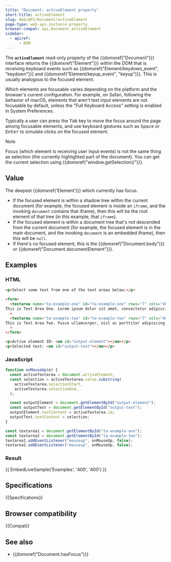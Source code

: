 ```yaml
---
title: "Document: activeElement property"
short-title: activeElement
slug: Web/API/Document/activeElement
page-type: web-api-instance-property
browser-compat: api.Document.activeElement
sidebar:
  - apiref:
      - DOM
---
```


The **`activeElement`** read-only property of the {{domxref("Document")}} interface returns the {{domxref("Element")}} within the DOM that is receiving keyboard events such as {{domxref("Element/keydown_event", "keydown")}} and {{domxref("Element/keyup_event", "keyup")}}. This is usually analogous to the focused element.

Which elements are focusable varies depending on the platform and the browser's current configuration. For example, on Safari, following the behavior of macOS, elements that aren't text input elements are not focusable by default, unless the "Full Keyboard Access" setting is enabled in System Preferences.

Typically a user can press the <kbd>Tab</kbd> key to move the focus around the page among focusable elements, and use keyboard gestures such as <kbd>Space</kbd> or <kbd>Enter</kbd> to simulate clicks on the focused element.

> [!NOTE]
> Focus (which element is receiving user input events) is not the same thing as selection (the currently highlighted part of the document). You can get the current selection using {{domxref("window.getSelection()")}}.

## Value

The deepest {{domxref('Element')}} which currently has focus.

- If the focused element is within a shadow tree within the current document (for example, the focused element is inside an `iframe`, and the invoking `document` contains that iframe), then this will be the root element of that tree (in this example, that `iframe`).
- If the focused element is within a document tree that's not descended from the current document (for example, the focused element is in the main document, and the invoking `document` is an embedded iframe), then this will be `null`.
- If there's no focused element, this is the {{domxref("Document.body")}} or {{domxref("Document.documentElement")}}.

## Examples

### HTML

```html
<p>Select some text from one of the text areas below:</p>

<form>
  <textarea name="ta-example-one" id="ta-example-one" rows="7" cols="40">
This is Text Area One. Lorem ipsum dolor sit amet, consectetur adipiscing elit. Donec tincidunt, lorem a porttitor molestie, odio nibh iaculis libero, et accumsan nunc orci eu dui.</textarea
  >
  <textarea name="ta-example-two" id="ta-example-two" rows="7" cols="40">
This is Text Area Two. Fusce ullamcorper, nisl ac porttitor adipiscing, urna orci egestas libero, ut accumsan orci lacus laoreet diam. Morbi sed euismod diam.</textarea
  >
</form>

<p>Active element ID: <em id="output-element"></em></p>
<p>Selected text: <em id="output-text"></em></p>
```

### JavaScript

```js
function onMouseUp(e) {
  const activeTextarea = document.activeElement;
  const selection = activeTextarea.value.substring(
    activeTextarea.selectionStart,
    activeTextarea.selectionEnd,
  );

  const outputElement = document.getElementById("output-element");
  const outputText = document.getElementById("output-text");
  outputElement.textContent = activeTextarea.id;
  outputText.textContent = selection;
}

const textarea1 = document.getElementById("ta-example-one");
const textarea2 = document.getElementById("ta-example-two");
textarea1.addEventListener("mouseup", onMouseUp, false);
textarea2.addEventListener("mouseup", onMouseUp, false);
```

### Result

{{ EmbedLiveSample('Examples', '400', '400') }}

## Specifications

{{Specifications}}

## Browser compatibility

{{Compat}}

## See also

- {{domxref("Document.hasFocus")}}
